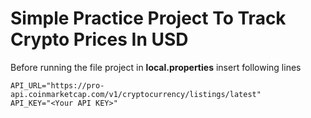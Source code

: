 # Simple Practice Project To Track Crypto Prices In USD
Before running the file project in **local.properties** insert following lines

```
API_URL="https://pro-api.coinmarketcap.com/v1/cryptocurrency/listings/latest"
API_KEY="<Your API KEY>"
``` 